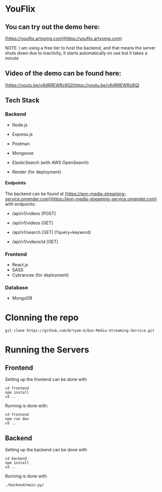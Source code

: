 # YouFlix

## You can try out the demo here:

[https://youflix.artyomg.com](https://youflix.artyomg.com)

NOTE: I am using a free tier to host the backend, and that means the server shuts down due to inactivity, it starts automatically on use but it takes a minute

## Video of the demo can be found here:

[https://youtu.be/v8dRREWRz8Q](https://youtu.be/v8dRREWRz8Q)


## Tech Stack

### Backend

- Node.js

- Express.js

- Postman

- Mongoose

- ElasticSearch (with AWS OpenSearch)

- Render (for deployment)


#### Endpoints

The backend can be found at [https://eon-media-streaming-service.onrender.com](https://eon-media-streaming-service.onrender.com) with endpoints:

- /api/v1/videos [POST]

- /api/v1/videos [GET]

- /api/v1/search [GET] (?query=keyword)

- /api/v1/videos/id [GET]

### Frontend

- React.js
- SASS
- Cybrancee (for deployment)

### Database

- MongoDB


# Clonning the repo

```
git clone https://github.com/Artyom-G/Eon-Media-Streaming-Service.git
```

# Running the Servers

## Frontend

Setting up the frontend can be done with

```
cd frontend
npm install
cd ..
```

Running is done with:

```
cd frontend
npm run dev
cd ..
```

## Backend

Setting up the backend can be done with

```
cd backend
npm install
cd ..
```

Running is done with

```
./backend/main.py/
```
